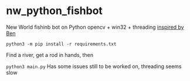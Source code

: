 # nw_python_fishbot
New World fishinb bot on 
Python opencv + win32 + threading [inspired by Ben](https://www.youtube.com/watch?v=KecMlLUuiE4&list=PL1m2M8LQlzfKtkKq2lK5xko4X-8EZzFPI&ab_channel=LearnCodeByGaming)

`python3 -m pip install -r requirements.txt`

Find a river, get a rod in hands, then 

`python3 main.py`
Has some issues still to be worked on, threading seems slow
